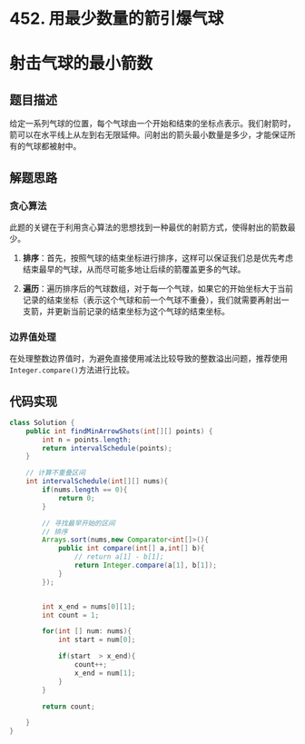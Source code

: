# 452. 用最少数量的箭引爆气球


# 射击气球的最小箭数

## 题目描述
给定一系列气球的位置，每个气球由一个开始和结束的坐标点表示。我们射箭时，箭可以在水平线上从左到右无限延伸。问射出的箭头最小数量是多少，才能保证所有的气球都被射中。

## 解题思路

### 贪心算法
此题的关键在于利用贪心算法的思想找到一种最优的射箭方式，使得射出的箭数最少。

1. **排序**：首先，按照气球的结束坐标进行排序，这样可以保证我们总是优先考虑结束最早的气球，从而尽可能多地让后续的箭覆盖更多的气球。

2. **遍历**：遍历排序后的气球数组，对于每一个气球，如果它的开始坐标大于当前记录的结束坐标（表示这个气球和前一个气球不重叠），我们就需要再射出一支箭，并更新当前记录的结束坐标为这个气球的结束坐标。

### 边界值处理
在处理整数边界值时，为避免直接使用减法比较导致的整数溢出问题，推荐使用`Integer.compare()`方法进行比较。

## 代码实现

```java
class Solution {
    public int findMinArrowShots(int[][] points) {
        int n = points.length;
        return intervalSchedule(points);
    }

    // 计算不重叠区间
    int intervalSchedule(int[][] nums){
        if(nums.length == 0){
            return 0;
        }

        // 寻找最早开始的区间
        // 排序
        Arrays.sort(nums,new Comparator<int[]>(){
            public int compare(int[] a,int[] b){
                // return a[1] - b[1];
                return Integer.compare(a[1], b[1]);
            }
        });


        int x_end = nums[0][1];
        int count = 1;

        for(int [] num: nums){
            int start = num[0];

            if(start  > x_end){
                count++;
                x_end = num[1];
            }
        }

        return count;

    }
}

```



